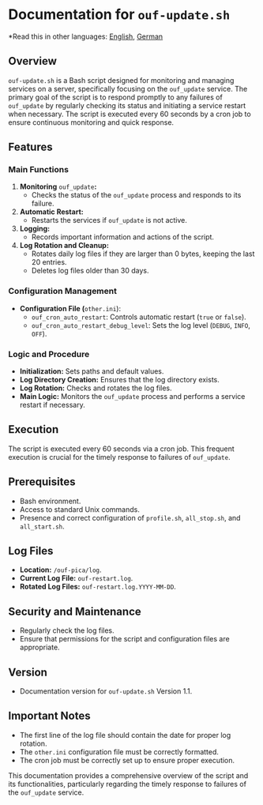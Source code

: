 # **Documentation for** `ouf-update.sh`

*Read this in other languages: [English](README.md), [German](README.de.md)

## **Overview**

`ouf-update.sh` is a Bash script designed for monitoring and managing services on a server, specifically focusing on the `ouf_update` service. The primary goal of the script is to respond promptly to any failures of `ouf_update` by regularly checking its status and initiating a service restart when necessary. The script is executed every 60 seconds by a cron job to ensure continuous monitoring and quick response.

## **Features**

### **Main Functions**

1. **Monitoring** `ouf_update`**:**
   * Checks the status of the `ouf_update` process and responds to its failure.
2. **Automatic Restart:**
   * Restarts the services if `ouf_update` is not active.
3. **Logging:**
   * Records important information and actions of the script.
4. **Log Rotation and Cleanup:**
   * Rotates daily log files if they are larger than 0 bytes, keeping the last 20 entries.
   * Deletes log files older than 30 days.

### **Configuration Management**

* **Configuration File (**`other.ini`):
  * `ouf_cron_auto_restart`: Controls automatic restart (`true` or `false`).
  * `ouf_cron_auto_restart_debug_level`: Sets the log level (`DEBUG`, `INFO`, `OFF`).

### **Logic and Procedure**

* **Initialization:** Sets paths and default values.
* **Log Directory Creation:** Ensures that the log directory exists.
* **Log Rotation:** Checks and rotates the log files.
* **Main Logic:** Monitors the `ouf_update` process and performs a service restart if necessary.

## **Execution**

The script is executed every 60 seconds via a cron job. This frequent execution is crucial for the timely response to failures of `ouf_update`.

## **Prerequisites**

* Bash environment.
* Access to standard Unix commands.
* Presence and correct configuration of `profile.sh`, `all_stop.sh`, and `all_start.sh`.

## **Log Files**

* **Location:** `/ouf-pica/log`.
* **Current Log File:** `ouf-restart.log`.
* **Rotated Log Files:** `ouf-restart.log.YYYY-MM-DD`.

## **Security and Maintenance**

* Regularly check the log files.
* Ensure that permissions for the script and configuration files are appropriate.

## **Version**

* Documentation version for `ouf-update.sh` Version 1.1.

## **Important Notes**

* The first line of the log file should contain the date for proper log rotation.
* The `other.ini` configuration file must be correctly formatted.
* The cron job must be correctly set up to ensure proper execution.

This documentation provides a comprehensive overview of the script and its functionalities, particularly regarding the timely response to failures of the `ouf_update` service.